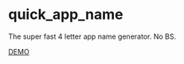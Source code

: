 # quick_app_name
The super fast 4 letter app name generator. No BS. 

[DEMO](http://rahulpatle101.github.io/quick_app_name/)
